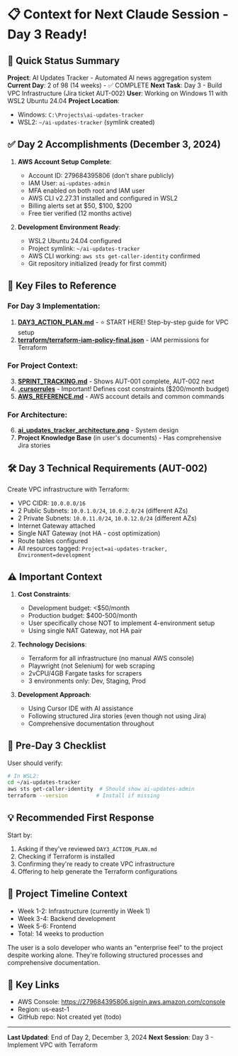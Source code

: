 # 📋 Context for Next Claude Session - Day 3 Ready!

## 🎯 Quick Status Summary

**Project**: AI Updates Tracker - Automated AI news aggregation system
**Current Day**: 2 of 98 (14 weeks) - ✅ COMPLETE
**Next Task**: Day 3 - Build VPC Infrastructure (Jira ticket AUT-002)
**User**: Working on Windows 11 with WSL2 Ubuntu 24.04
**Project Location**: 
- Windows: `C:\Projects\ai-updates-tracker`
- WSL2: `~/ai-updates-tracker` (symlink created)

## ✅ Day 2 Accomplishments (December 3, 2024)

1. **AWS Account Setup Complete**:
   - Account ID: 279684395806 (don't share publicly)
   - IAM User: `ai-updates-admin` 
   - MFA enabled on both root and IAM user
   - AWS CLI v2.27.31 installed and configured in WSL2
   - Billing alerts set at $50, $100, $200
   - Free tier verified (12 months active)

2. **Development Environment Ready**:
   - WSL2 Ubuntu 24.04 configured
   - Project symlink: `~/ai-updates-tracker`
   - AWS CLI working: `aws sts get-caller-identity` confirmed
   - Git repository initialized (ready for first commit)

## 📁 Key Files to Reference

### For Day 3 Implementation:
1. **[DAY3_ACTION_PLAN.md](./DAY3_ACTION_PLAN.md)** - ⭐ START HERE! Step-by-step guide for VPC setup
2. **[terraform/terraform-iam-policy-final.json](./terraform/terraform-iam-policy-final.json)** - IAM permissions for Terraform

### For Project Context:
3. **[SPRINT_TRACKING.md](./SPRINT_TRACKING.md)** - Shows AUT-001 complete, AUT-002 next
4. **[.cursorrules](./.cursorrules)** - Important! Defines cost constraints ($200/month budget)
5. **[AWS_REFERENCE.md](./AWS_REFERENCE.md)** - AWS account details and common commands

### For Architecture:
6. **[ai_updates_tracker_architecture.png](./ai_updates_tracker_architecture.png)** - System design
7. **Project Knowledge Base** (in user's documents) - Has comprehensive Jira stories

## 🛠️ Day 3 Technical Requirements (AUT-002)

Create VPC infrastructure with Terraform:
- VPC CIDR: `10.0.0.0/16`
- 2 Public Subnets: `10.0.1.0/24`, `10.0.2.0/24` (different AZs)
- 2 Private Subnets: `10.0.11.0/24`, `10.0.12.0/24` (different AZs)
- Internet Gateway attached
- Single NAT Gateway (not HA - cost optimization)
- Route tables configured
- All resources tagged: `Project=ai-updates-tracker, Environment=development`

## ⚠️ Important Context

1. **Cost Constraints**: 
   - Development budget: <$50/month
   - Production budget: $400-500/month
   - User specifically chose NOT to implement 4-environment setup
   - Using single NAT Gateway, not HA pair

2. **Technology Decisions**:
   - Terraform for all infrastructure (no manual AWS console)
   - Playwright (not Selenium) for web scraping
   - 2vCPU/4GB Fargate tasks for scrapers
   - 3 environments only: Dev, Staging, Prod

3. **Development Approach**:
   - Using Cursor IDE with AI assistance
   - Following structured Jira stories (even though not using Jira)
   - Comprehensive documentation throughout

## 🔧 Pre-Day 3 Checklist

User should verify:
```bash
# In WSL2:
cd ~/ai-updates-tracker
aws sts get-caller-identity  # Should show ai-updates-admin
terraform --version         # Install if missing
```

## 💡 Recommended First Response

Start by:
1. Asking if they've reviewed `DAY3_ACTION_PLAN.md`
2. Checking if Terraform is installed
3. Confirming they're ready to create VPC infrastructure
4. Offering to help generate the Terraform configurations

## 🚀 Project Timeline Context

- Week 1-2: Infrastructure (currently in Week 1)
- Week 3-4: Backend development
- Week 5-6: Frontend
- Total: 14 weeks to production

The user is a solo developer who wants an "enterprise feel" to the project despite working alone. They're following structured processes and comprehensive documentation.

## 📌 Key Links

- AWS Console: https://279684395806.signin.aws.amazon.com/console
- Region: us-east-1
- GitHub repo: Not created yet (todo)

---

**Last Updated**: End of Day 2, December 3, 2024
**Next Session**: Day 3 - Implement VPC with Terraform